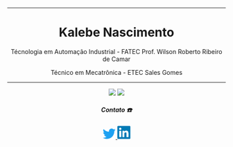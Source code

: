 <div align='center'>
 
 ----------------------------------------------------------------------------------------------------------------------
 <h1>Kalebe Nascimento</h1>
 Técnologia em Automação Industrial - FATEC Prof. Wilson Roberto Ribeiro de Camar
 
 Técnico em Mecatrônica - ETEC Sales Gomes
 
  ---------------------------------------------------------------------------------------------------------------------
 
 <div>
  
  <a href="https://github.com/kalNascimento" style="text-decoration:none">
     <img src="https://github-readme-stats.vercel.app/api?username=kalNascimento&count_private=true&theme=github_dark&count_private=true)"/></a>
   <a href="https://github.com/kalNascimento" style="text-decoration:none">
     <img src="https://github-readme-stats.vercel.app/api/top-langs/?username=kalNascimento&count_private=true&layout=compact&langs_count=5&theme=github_dark"/></a>

 </div>

<div align='center'>
    <h5> <b> Contato ☎️ </b> </h3> <p>
    <a href='https://twitter.com/_DroidSkull'>
        <img src='imagens_Readme/twitter.png' width=30 title='Meu Twitter'>
    </a><a href='https://www.linkedin.com/in/kalebe-nascimento-7690311b7/' title='Meu linkedin'>
        <img src='imagens_Readme/lnd.png' width=30 title='Meu Linkedin'>
    </a>
</div>
